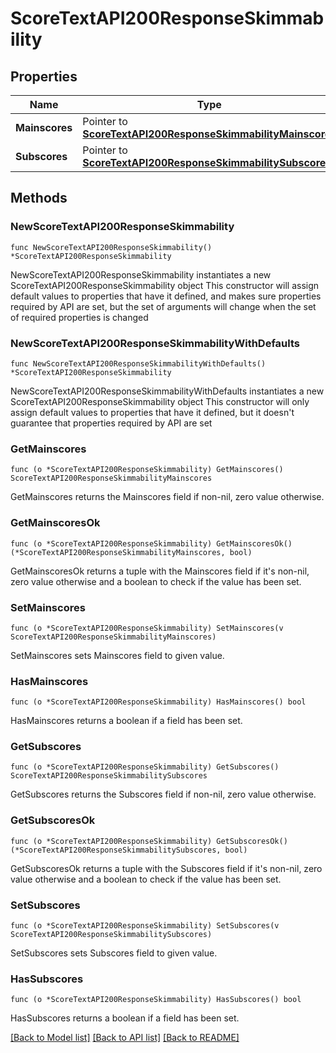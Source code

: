 # ScoreTextAPI200ResponseSkimmability

## Properties

Name | Type | Description | Notes
------------ | ------------- | ------------- | -------------
**Mainscores** | Pointer to [**ScoreTextAPI200ResponseSkimmabilityMainscores**](ScoreTextAPI200ResponseSkimmabilityMainscores.md) |  | [optional] 
**Subscores** | Pointer to [**ScoreTextAPI200ResponseSkimmabilitySubscores**](ScoreTextAPI200ResponseSkimmabilitySubscores.md) |  | [optional] 

## Methods

### NewScoreTextAPI200ResponseSkimmability

`func NewScoreTextAPI200ResponseSkimmability() *ScoreTextAPI200ResponseSkimmability`

NewScoreTextAPI200ResponseSkimmability instantiates a new ScoreTextAPI200ResponseSkimmability object
This constructor will assign default values to properties that have it defined,
and makes sure properties required by API are set, but the set of arguments
will change when the set of required properties is changed

### NewScoreTextAPI200ResponseSkimmabilityWithDefaults

`func NewScoreTextAPI200ResponseSkimmabilityWithDefaults() *ScoreTextAPI200ResponseSkimmability`

NewScoreTextAPI200ResponseSkimmabilityWithDefaults instantiates a new ScoreTextAPI200ResponseSkimmability object
This constructor will only assign default values to properties that have it defined,
but it doesn't guarantee that properties required by API are set

### GetMainscores

`func (o *ScoreTextAPI200ResponseSkimmability) GetMainscores() ScoreTextAPI200ResponseSkimmabilityMainscores`

GetMainscores returns the Mainscores field if non-nil, zero value otherwise.

### GetMainscoresOk

`func (o *ScoreTextAPI200ResponseSkimmability) GetMainscoresOk() (*ScoreTextAPI200ResponseSkimmabilityMainscores, bool)`

GetMainscoresOk returns a tuple with the Mainscores field if it's non-nil, zero value otherwise
and a boolean to check if the value has been set.

### SetMainscores

`func (o *ScoreTextAPI200ResponseSkimmability) SetMainscores(v ScoreTextAPI200ResponseSkimmabilityMainscores)`

SetMainscores sets Mainscores field to given value.

### HasMainscores

`func (o *ScoreTextAPI200ResponseSkimmability) HasMainscores() bool`

HasMainscores returns a boolean if a field has been set.

### GetSubscores

`func (o *ScoreTextAPI200ResponseSkimmability) GetSubscores() ScoreTextAPI200ResponseSkimmabilitySubscores`

GetSubscores returns the Subscores field if non-nil, zero value otherwise.

### GetSubscoresOk

`func (o *ScoreTextAPI200ResponseSkimmability) GetSubscoresOk() (*ScoreTextAPI200ResponseSkimmabilitySubscores, bool)`

GetSubscoresOk returns a tuple with the Subscores field if it's non-nil, zero value otherwise
and a boolean to check if the value has been set.

### SetSubscores

`func (o *ScoreTextAPI200ResponseSkimmability) SetSubscores(v ScoreTextAPI200ResponseSkimmabilitySubscores)`

SetSubscores sets Subscores field to given value.

### HasSubscores

`func (o *ScoreTextAPI200ResponseSkimmability) HasSubscores() bool`

HasSubscores returns a boolean if a field has been set.


[[Back to Model list]](../README.md#documentation-for-models) [[Back to API list]](../README.md#documentation-for-api-endpoints) [[Back to README]](../README.md)


